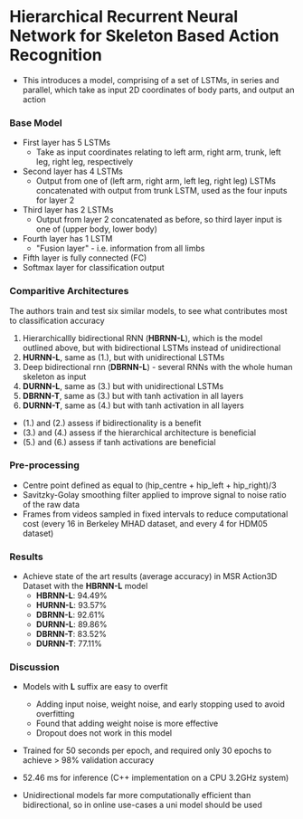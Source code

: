 # Hierarchical Recurrent Neural Network for Skeleton Based Action Recognition


* This introduces a model, comprising of a set of LSTMs, in series and parallel, which take as input 2D coordinates of body parts, and output an action

### Base Model
* First layer has 5 LSTMs
    * Take as input coordinates relating to left arm, right arm, trunk, left leg, right leg, respectively
* Second layer has 4 LSTMs
    * Output from one of (left arm, right arm, left leg, right leg) LSTMs concatenated with output from trunk LSTM, used as the four inputs for layer 2
* Third layer has 2 LSTMs
    * Output from layer 2 concatenated as before, so third layer input is one of (upper body, lower body)
* Fourth layer has 1 LSTM
    * "Fusion layer" - i.e. information from all limbs
* Fifth layer is fully connected (FC)
* Softmax layer for classification output

### Comparitive Architectures
The authors train and test six similar models, to see what contributes most to classification accuracy

1. Hierarchicallly bidirectional RNN (**HBRNN-L**), which is the model outlined above, but with bidirectional LSTMs instead of unidirectional
2. **HURNN-L**, same as (1.), but with unidirectional LSTMs
3. Deep bidirectional rnn (**DBRNN-L**) - several RNNs with the whole human skeleton as input
4. **DURNN-L**, same as (3.) but with unidirectional LSTMs
5. **DBRNN-T**, same as (3.) but with tanh activation in all layers
6. **DURNN-T**, same as (4.) but with tanh activation in all layers

* (1.) and (2.) assess if bidirectionality is a benefit
* (3.) and (4.) assess if the hierarchical architecture is beneficial
* (5.) and (6.) assess if tanh activations are beneficial

### Pre-processing
* Centre point defined as equal to (hip_centre + hip_left + hip_right)/3
* Savitzky-Golay smoothing filter applied to improve signal to noise ratio of the raw data
* Frames from videos sampled in fixed intervals to reduce computational cost (every 16 in Berkeley MHAD dataset, and every 4 for HDM05 dataset)

### Results
* Achieve state of the art results (average accuracy) in MSR Action3D Dataset with the **HBRNN-L** model
    * **HBRNN-L**: 94.49%
    * **HURNN-L**: 93.57%
    * **DBRNN-L**: 92.61%
    * **DURNN-L**: 89.86%
    * **DBRNN-T**: 83.52%
    * **DURNN-T**: 77.11%

### Discussion
* Models with **L** suffix are easy to overfit
    * Adding input noise, weight noise, and early stopping used to avoid overfitting
    * Found that adding weight noise is more effective
    * Dropout does not work in this model
* Trained for 50 seconds per epoch, and required only 30 epochs to achieve > 98% validation accuracy
* 52.46 ms for inference (C++ implementation on a CPU 3.2GHz system)

* Unidirectional models far more computationally efficient than bidirectional, so in online use-cases a uni model should be used
